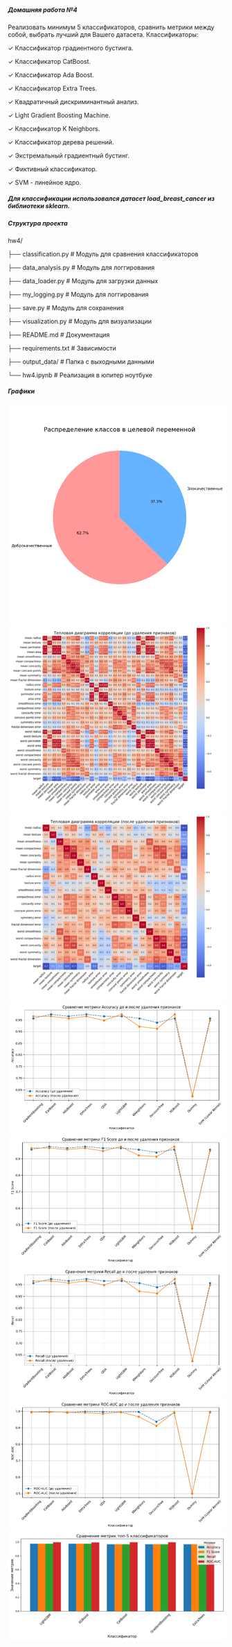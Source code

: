 ##### Домашняя работа №4
Реализовать минимум 5 классификаторов, сравнить метрики между собой, выбрать лучший для Вашего
датасета.
Классификаторы:

✓ Классификатор градиентного бустинга.

✓ Классификатор CatBoost.

✓ Классификатор Ada Boost.

✓ Классификатор Extra Trees.

✓ Квадратичный дискриминантный анализ.

✓ Light Gradient Boosting Machine.

✓ Классификатор K Neighbors.

✓ Классификатор дерева решений.

✓ Экстремальный градиентный бустинг.

✓ Фиктивный классификатор.

✓ SVM - линейное ядро.

##### Для классификации использовался датасет load_breast_cancer из библиотеки sklearn.


##### Структура проекта

hw4/

├── classification.py # Модуль для сравнения классификаторов

├── data_analysis.py # Модуль для логгирования

├── data_loader.py # Модуль для загрузки данных

├── my_logging.py # Модуль для логгирования

├── save.py # Модуль для сохранения

├── visualization.py # Модуль для визуализации

├── README.md # Документация

├── requirements.txt # Зависимости

├── output_data/ # Папка с выходными данными

└── hw4.ipynb # Реализация в юпитер ноутбуке

##### Графики
![Распределение классов целевой переменной](output_data/class_distribution.png)
![Тепловая диаграмма корреляции (до удаления признаков)](output_data/correlation_matrix_before.png)
![Тепловая диаграмма корреляции (после удаления признаков](output_data/correlation_matrix_after.png)
![Сравнение метрики Accuracy до и после удаления признаков](output_data/combined_accuracy.png)
![Сравнение метрики F1 score до и после удаления признаков](output_data/combined_f1_score.png)
![Сравнение метрики Recall до и после удаления признаков](output_data/combined_recall.png)
![Сравнение метрики ROC-AUC до и после удаления признаков](output_data/combined_roc-auc.png)
![Сравнение метрик топ-5 классификаторов](output_data/top_5_classifiers_metrics.png)
